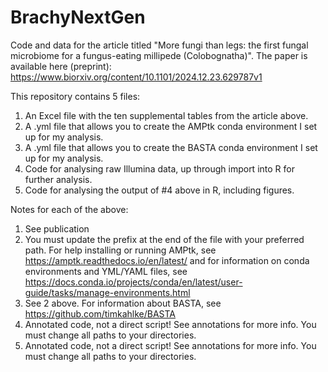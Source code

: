 # BrachyNextGen
Code and data for the article titled "More fungi than legs: the first fungal microbiome for a fungus-eating millipede (Colobognatha)". The paper is available here (preprint): https://www.biorxiv.org/content/10.1101/2024.12.23.629787v1

This repository contains 5 files:

1) An Excel file with the ten supplemental tables from the article above.
2) A .yml file that allows you to create the AMPtk conda environment I set up for my analysis.
3) A .yml file that allows you to create the BASTA conda environment I set up for my analysis.
4) Code for analysing raw Illumina data, up through import into R for further analysis.
5) Code for analysing the output of #4 above in R, including figures.

Notes for each of the above:
1) See publication 
2) You must update the prefix at the end of the file with your preferred path. For help installing or running AMPtk, see https://amptk.readthedocs.io/en/latest/ and for information on conda environments and YML/YAML files, see https://docs.conda.io/projects/conda/en/latest/user-guide/tasks/manage-environments.html
3) See 2 above. For information about BASTA, see https://github.com/timkahlke/BASTA
4) Annotated code, not a direct script! See annotations for more info. You must change all paths to your directories.
5) Annotated code, not a direct script! See annotations for more info. You must change all paths to your directories.
